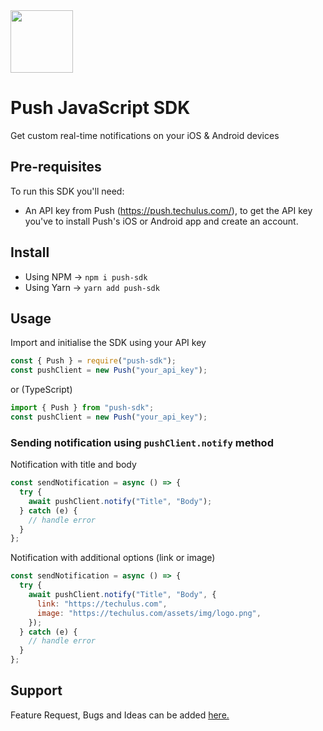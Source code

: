 <img width="100" src="https://push.techulus.com/_next/image?url=%2Fimages%2Flogo.svg&w=96&q=75"/>

# Push JavaScript SDK

Get custom real-time notifications on your iOS & Android devices

## Pre-requisites

To run this SDK you'll need:

- An API key from Push (https://push.techulus.com/), to get the API key you've to install Push's iOS or Android app and create an account.

## Install

- Using NPM -> `npm i push-sdk`
- Using Yarn -> `yarn add push-sdk`

## Usage

Import and initialise the SDK using your API key

```javascript
const { Push } = require("push-sdk");
const pushClient = new Push("your_api_key");
```

or (TypeScript)

```typescript
import { Push } from "push-sdk";
const pushClient = new Push("your_api_key");
```

### Sending notification using `pushClient.notify` method

Notification with title and body

```javascript
const sendNotification = async () => {
  try {
    await pushClient.notify("Title", "Body");
  } catch (e) {
    // handle error
  }
};
```

Notification with additional options (link or image)

```javascript
const sendNotification = async () => {
  try {
    await pushClient.notify("Title", "Body", {
      link: "https://techulus.com",
      image: "https://techulus.com/assets/img/logo.png",
    });
  } catch (e) {
    // handle error
  }
};
```

## Support

Feature Request, Bugs and Ideas can be added [here.](https://pushbytechulus.freshdesk.com/support/tickets/new)
